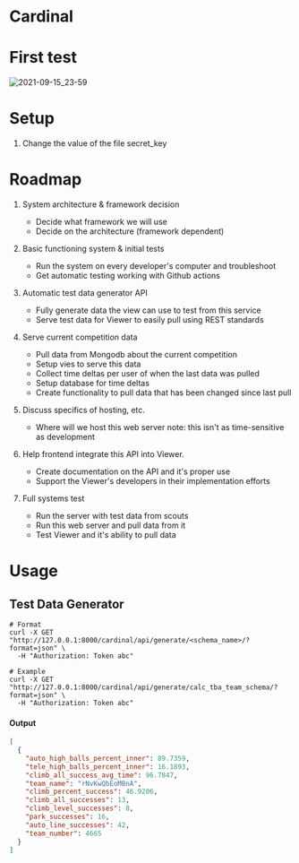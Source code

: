 # Cardinal

# First test
![2021-09-15_23-59](https://user-images.githubusercontent.com/35516367/133566395-8b683eda-ba8e-4f1d-8362-dabdbd083461.png)

# Setup
1. Change the value of the file secret_key

# Roadmap
1. System architecture & framework decision
	- Decide what framework we will use
	- Decide on the architecture (framework dependent)

2. Basic functioning system & initial tests
	- Run the system on every developer's computer and troubleshoot
	- Get automatic testing working with Github actions

3. Automatic test data generator API
	- Fully generate data the view can use to test from this service
	- Serve test data for Viewer to easily pull using REST standards

4. Serve current competition data
	- Pull data from Mongodb about the current competition
	- Setup vies to serve this data
	- Collect time deltas per user of when the last data was pulled
	- Setup database for time deltas
	- Create functionality to pull data that has been changed since last pull

5. Discuss specifics of hosting, etc.
	- Where will we host this web server
		note: this isn't as time-sensitive as development

6. Help frontend integrate this API into Viewer.
	- Create documentation on the API and it's proper use
	- Support the Viewer's developers in their implementation efforts

7. Full systems test
	- Run the server with test data from scouts
	- Run this web server and pull data from it
	- Test Viewer and it's ability to pull data

# Usage

## Test Data Generator
```
# Format
curl -X GET "http://127.0.0.1:8000/cardinal/api/generate/<schema_name>/?format=json" \
  -H "Authorization: Token abc"

# Example
curl -X GET "http://127.0.0.1:8000/cardinal/api/generate/calc_tba_team_schema/?format=json" \
  -H "Authorization: Token abc"

```
#### Output
```json
[
  {
    "auto_high_balls_percent_inner": 89.7359,
    "tele_high_balls_percent_inner": 16.1893,
    "climb_all_success_avg_time": 96.7847,
    "team_name": "rNvKwQbEoMBnA",
    "climb_percent_success": 46.9206,
    "climb_all_successes": 13,
    "climb_level_successes": 8,
    "park_successes": 16,
    "auto_line_successes": 42,
    "team_number": 4665
  }
]
```
